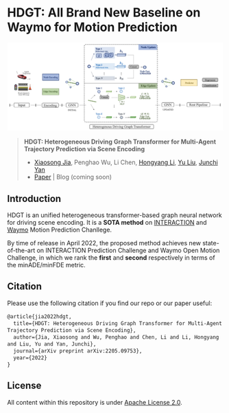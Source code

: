# HDGT: All Brand New Baseline on Waymo for Motion Prediction
![pipeline](hdgt.PNG)  



> **HDGT: Heterogeneous Driving Graph Transformer for Multi-Agent Trajectory Prediction via Scene Encoding**
> - [Xiaosong Jia](https://jiaxiaosong1002.github.io/), Penghao Wu, Li Chen, [Hongyang Li](https://lihongyang.info/), [Yu Liu](https://liuyu.us/), [Junchi Yan](https://thinklab.sjtu.edu.cn/)
> - [Paper](http://arxiv.org/abs/2205.09753) | Blog (coming soon)

## Introduction

HDGT is an unified heterogeneous transformer-based graph neural network for driving scene encoding. It is a **SOTA method** on [INTERACTION](http://challenge.interaction-dataset.com/leader-board) and [Waymo](https://waymo.com/open/challenges/2021/motion-prediction/) Motion Prediction Chanllege.

By time of release in April 2022, the proposed method achieves new state-of-the-art on INTERACTION Prediction Challenge and Waymo Open Motion Challenge, in which we rank the **first** and **second** respectively in terms of the minADE/minFDE metric. 

## Citation

Please use the following citation if you find our repo or our paper useful:

```
@article{jia2022hdgt,
  title={HDGT: Heterogeneous Driving Graph Transformer for Multi-Agent Trajectory Prediction via Scene Encoding},
  author={Jia, Xiaosong and Wu, Penghao and Chen, Li and Li, Hongyang and Liu, Yu and Yan, Junchi},
  journal={arXiv preprint arXiv:2205.09753},
  year={2022}
}  
```

## License
  All content within this repository is under [Apache License 2.0](https://www.apache.org/licenses/LICENSE-2.0).
